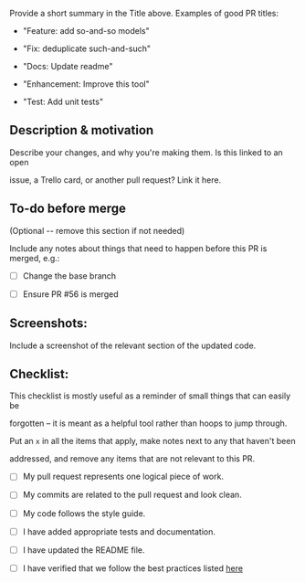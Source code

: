 
Provide a short summary in the Title above. Examples of good PR titles:

* "Feature: add so-and-so models"

* "Fix: deduplicate such-and-such"

* "Docs: Update readme"

* "Enhancement: Improve this tool"

* "Test: Add unit tests"

## Description & motivation

Describe your changes, and why you're making them. Is this linked to an open

issue, a Trello card, or another pull request? Link it here.

## To-do before merge

(Optional -- remove this section if not needed)

Include any notes about things that need to happen before this PR is merged, e.g.:

- [ ] Change the base branch

- [ ] Ensure PR #56 is merged

## Screenshots:

Include a screenshot of the relevant section of the updated code.

## Checklist:

This checklist is mostly useful as a reminder of small things that can easily be

forgotten – it is meant as a helpful tool rather than hoops to jump through.

Put an `x` in all the items that apply, make notes next to any that haven't been

addressed, and remove any items that are not relevant to this PR.

- [ ] My pull request represents one logical piece of work.

- [ ] My commits are related to the pull request and look clean.

- [ ] My code follows the style guide.

- [ ] I have added appropriate tests and documentation.

- [ ] I have updated the README file.

- [ ] I have verified that we follow the best practices listed [here](example.org)
